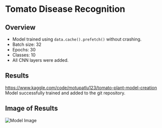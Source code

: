 # Tomato Disease Recognition

## Overview
- Model trained using `data.cache().prefetch()` without crashing.
- Batch size: 32
- Epochs: 30
- Classes: 10
- All CNN layers were added.

## Results
https://www.kaggle.com/code/motupatlu123/tomato-plant-model-creation
Model successfully trained and added to the git repository.

## Image of Results
![Model Image](./images/epoch.jpg)
